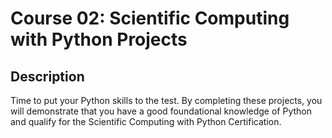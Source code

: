 # Course 02: Scientific Computing with Python Projects

## Description

Time to put your Python skills to the test. By completing these projects, you will demonstrate that you have a good foundational knowledge of Python and qualify for the Scientific Computing with Python Certification.
